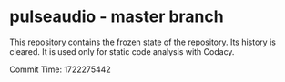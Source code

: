 # pulseaudio - master branch

This repository contains the frozen state of the repository.
Its history is cleared. It is used only for static code
analysis with Codacy.

Commit Time: 1722275442